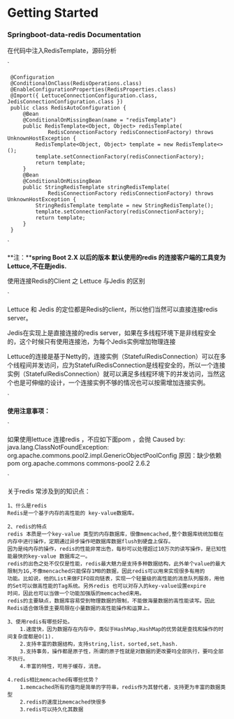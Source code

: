 # Getting Started

### Springboot-data-redis  Documentation
在代码中注入RedisTemplate，源码分析

`

     @Configuration
     @ConditionalOnClass(RedisOperations.class)
     @EnableConfigurationProperties(RedisProperties.class)
     @Import({ LettuceConnectionConfiguration.class, JedisConnectionConfiguration.class })
     public class RedisAutoConfiguration {
         @Bean
         @ConditionalOnMissingBean(name = "redisTemplate")
         public RedisTemplate<Object, Object> redisTemplate(
                 RedisConnectionFactory redisConnectionFactory) throws UnknownHostException {
             RedisTemplate<Object, Object> template = new RedisTemplate<>();
             template.setConnectionFactory(redisConnectionFactory);
             return template;
         }
         @Bean
         @ConditionalOnMissingBean
         public StringRedisTemplate stringRedisTemplate(
                 RedisConnectionFactory redisConnectionFactory) throws UnknownHostException {
             StringRedisTemplate template = new StringRedisTemplate();
             template.setConnectionFactory(redisConnectionFactory);
             return template;
         }
     }
     
 `


**注：****spring Boot 2.X 以后的版本 默认使用的redis 的连接客户端的工具变为 Lettuce,不在是jedis.**

使用连接Redis的Client 之 Lettuce  与Jedis 的区别

    
`

Lettuce 和 Jedis 的定位都是Redis的client，所以他们当然可以直接连接redis server。

Jedis在实现上是直接连接的redis server，如果在多线程环境下是非线程安全的，这个时候只有使用连接池，为每个Jedis实例增加物理连接

Lettuce的连接是基于Netty的，连接实例（StatefulRedisConnection）可以在多个线程间并发访问，应为StatefulRedisConnection是线程安全的，所以一个连接实例（StatefulRedisConnection）就可以满足多线程环境下的并发访问，当然这个也是可伸缩的设计，一个连接实例不够的情况也可以按需增加连接实例。


`

**使用注意事项：**

`

如果使用lettuce 连接redis ，不应如下面pom  ，会抛 Caused by: java.lang.ClassNotFoundException: org.apache.commons.pool2.impl.GenericObjectPoolConfig
     原因：缺少依赖pom
            <dependency>
                 <groupId>org.apache.commons</groupId>
                 <artifactId>commons-pool2</artifactId>
                 <version>2.6.2</version>
             </dependency>
             
             
  `
  
  
  
  关于redis 常涉及到的知识点：
    
    1、什么是redis
    Redis是一个基于内存的高性能的 key-value数据库。
    
    2、redis的特点
    redis 本质是一个key-value 类型的内存数据库，很像memcached,整个数据库统统加载在内存中进行操作，定期通过异步操作吧数据库数据flush到硬盘上保存。
    因为是纯内存的操作，redis的性能非常出色，每秒可以处理超过10万次的读写操作，是已知性能最快的key-value 数据库之一。
    redis的出色之处不仅仅是性能，redis最大魅力是支持多种数据结构，此外单个value的最大限制为1G,不像mencached只能保存1MB的数据，因此redis可以用来实现很多有用的
    功能。比如说，他的List来做FIFO双向链表，实现一个轻量级的高性能的消息队列服务，用他的Set可以做高性能的Tag系统。另外redis 也可以对存入的key-value设置expire
    时间，因此也可以当做一个功能加强版的memcached来用。
    redis的主要缺点，数据库容易受到物理数据的限制，不能做海量数据的高性能读写。因此Redis适合做场景主要局限在小量数据的高性能操作和运算上。
    
    3、使用redis有哪些好处。
        1.速度快，因为数据存在内存中，类似于HashMap,HashMap的优势就是查找和操作的时间复杂度都是O(1).
        2.支持丰富的数据结构，支持string,list，sorted,set,hash.
        3.支持事务，操作都是原子性，所谓的原子性就是对数据的更改要吗全部执行，要吗全部不执行。
        4.丰富的特性，可用于缓存，消息。

    4.redis相比memcached有哪些优势？
        1.memcached所有的值均是简单的字符串，redis作为其替代者，支持更为丰富的数据类型 
        2.redis的速度比memcached快很多
        3.redis可以持久化其数据
    